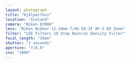 ```yaml
---
layout: photograph
title: "Hjálparfoss"
location: "Iceland"
camera: "Nikon D7000"
lens: "Nikon Nikkor 12-24mm f/4G ED-IF AF-S DX Zoom"
filter: "LEE Filters 10 Stop Neutral Density Filter"
focal_length: "35mm"
shutter: "2 seconds"
aperture: "f/8.0"
iso: "1000"
---
```

